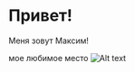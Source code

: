 # Привет! 
Меня зовут Максим!

мое любимое место
![Alt text](1663357944_11-mykaleidoscope-ru-p-tokio-stolitsa-yaponii-instagram-12-1.jpg)